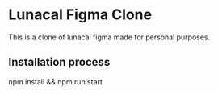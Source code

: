 # Lunacal Figma Clone

This is a clone of lunacal figma made for personal purposes.

## Installation process

npm install && npm run start
